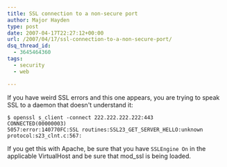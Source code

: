```yaml
---
title: SSL connection to a non-secure port
author: Major Hayden
type: post
date: 2007-04-17T22:27:12+00:00
url: /2007/04/17/ssl-connection-to-a-non-secure-port/
dsq_thread_id:
  - 3645464360
tags:
  - security
  - web

---
```

If you have weird SSL errors and this one appears, you are trying to speak SSL to a daemon that doesn't understand it:

```
$ openssl s_client -connect 222.222.222.222:443
CONNECTED(00000003)
5057:error:140770FC:SSL routines:SSL23_GET_SERVER_HELLO:unknown protocol:s23_clnt.c:567:
```

If you get this with Apache, be sure that you have `SSLEngine On` in the applicable VirtualHost and be sure that mod_ssl is being loaded.

